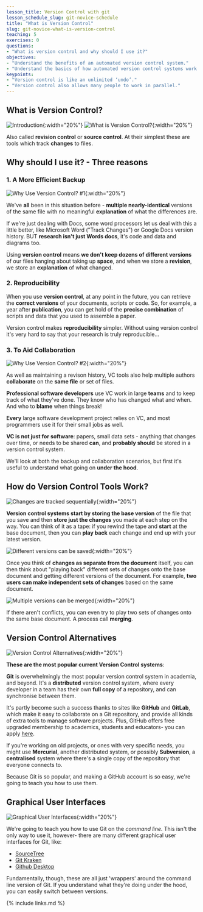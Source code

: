 ```yaml
---
lesson_title: Version Control with git
lesson_schedule_slug: git-novice-schedule
title: "What is Version Control"
slug: git-novice-what-is-version-control
teaching: 5
exercises: 0
questions:
- "What is version control and why should I use it?"
objectives:
- "Understand the benefits of an automated version control system."
- "Understand the basics of how automated version control systems work."
keypoints:
- "Version control is like an unlimited ‘undo’."
- "Version control also allows many people to work in parallel."
---
```


## What is Version Control? ##

![Introduction](fig/slides/01-background/0_introduction.png){:width="20%"}
![What is Version Control?](fig/slides/01-background/1_what_does_it_do.png){:width="20%"}

Also called **revision control** or **source control**.  At their simplest these are tools which track **changes** to files.
## Why should I use it? - Three reasons ##

### 1. A More Efficient Backup ###

![Why Use Version Control? #1](fig/slides/01-background/2_why_use.png){:width="20%"}

We've **all** been in this situation before -  **multiple nearly-identical** versions of the same file with no meaningful **explanation** of what the differences are.

If we're just dealing with Docs, some word processors let us deal with this a little better, like Microsoft Word ("Track Changes") or Google Docs version history. BUT **research isn't just Words docs**, it's code and data and diagrams too.

Using **version control** means **we don't keep dozens of different versions** of our files hanging about taking up **space**, and when we store a **revision**, we store an **explanation** of what changed.

### 2. Reproducibility ###

When you use  **version control**, at any point in the future, you can retrieve the **correct versions** of your documents, scripts or code.  So, for example, a year after **publication**, you can get hold of the **precise combination** of scripts and data that you used to assemble a paper.

Version control makes **reproducibility** simpler. Without using version control it's very hard to say that your research is truly reproducible...


### 3. To Aid Collaboration ###

![Why Use Version Control? #2](fig/slides/01-background/4_why_teamwork.png){:width="20%"}

As well as maintaining a revison history, VC tools also help multiple authors **collaborate** on the **same file** or set of files.

 **Professional software developers** use VC work in large **teams** and to keep track of what they've done.  They know who has changed what and when.  And who to **blame** when things break!

**Every** large software development project relies on VC, and most programmers use it for their small jobs as well.

**VC is not just for software**: papers, small data sets -  anything that changes over time, or needs to be shared **can**, and **probably should** be stored in a version control system.

We'll look at both the backup and collaboration scenarios, but first it's useful to understand what going on **under the hood**.

## How do Version Control Tools Work? ##

![Changes are tracked sequentially](fig/slides/01-background/5_track_changes.png){:width="20%"}

**Version control systems start by storing the base version** of the file that you save and then **store just the changes** you made at each step on the way. You can think of it as a tape: if you rewind the tape and **start** at the base document, then you can **play back** each change and end up with your latest version.


![Different versions can be saved](fig/slides/01-background/6_different_versions.png){:width="20%"}

Once you think of **changes as separate from the document** itself, you can then think about "playing back" different sets of changes onto the base document and getting different versions of the document. For example, **two users can make independent sets of changes** based on the same document.

![Multiple versions can be merged](fig/slides/01-background/7_merge.png){:width="20%"}

If there aren't conflicts, you can even try to play two sets of changes onto the same base document.  A process call **merging**.


## Version Control Alternatives ##

![Version Control Alternatives](fig/slides/01-background/8_alternatives.png){:width="20%"}

**These are the most popular current Version Control systems**:

**Git** is overwhelmingly the most popular version control system in academia, and beyond.
It's a **distributed** version control system, where every developer in a team has their own **full copy** of a repository, and can synchronise between them.

It's partly become such a success thanks to sites like **GitHub** and **GitLab**, which make it easy to collaborate on a Git repository,
and provide all kinds of extra tools to manage software projects.
Plus, GitHub offers free upgraded membership to academics, students and educators-
you can apply [here](https://docs.github.com/en/education/explore-the-benefits-of-teaching-and-learning-with-github-education/apply-for-an-educator-or-researcher-discount).

If you're working on old projects, or ones with very specific needs, you might use **Mercurial**, another distributed system,
or possibly **Subversion**, a **centralised** system where there's a single copy of the repository that everyone connects to.

Because Git is so popular, and making a GitHub account is so easy, we're going to teach you how to use them.

## Graphical User Interfaces ##

![Graphical User Interfaces](fig/slides/01-background/9_guis.png){:width="20%"}

We're going to teach you how to use Git on the *command line*. This isn't the only way to use it, however- there are many different graphical user interfaces for Git, like:

* [SourceTree](https://www.sourcetreeapp.com/)
* [Git Kraken](https://www.gitkraken.com/)
* [Github Desktop](https://desktop.github.com/)

Fundamentally, though, these are all just 'wrappers' around the command line version of Git.
If you understand what they're doing under the hood, you can easily switch between versions.

{% include links.md %}
